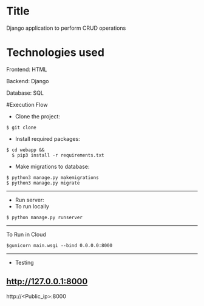 # Title
Django application to perform CRUD operations

# Technologies used
Frontend:  HTML

Backend: Django

Database: SQL


#Execution Flow
* Clone the project:
```
$ git clone 
```

* Install required packages:
```
$ cd webapp && 
  $ pip3 install -r requirements.txt
```

* Make migrations to database:
```
$ python3 manage.py makemigrations
$ python3 manage.py migrate
```
-----------------------------------------------------------------------------------------------------------------------
* Run server:
*  To run locally
```
$ python manage.py runserver 
```
-----------------------------
To Run in Cloud
```
$gunicorn main.wsgi --bind 0.0.0.0:8000
```
-----------------------------------------------------------------------------------------------------------------------
* Testing

http://127.0.0.1:8000 
------------------

http://<Public_ip>:8000



